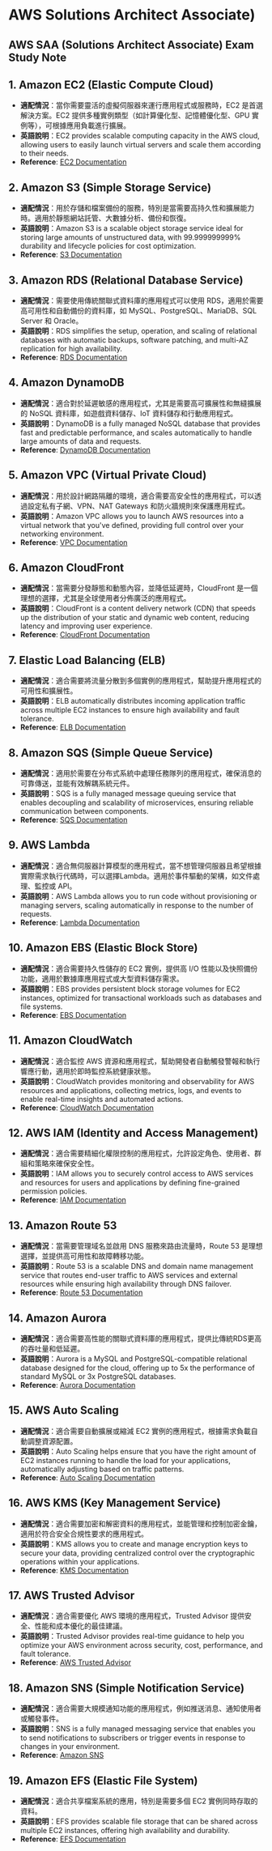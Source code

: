 # AWS Solutions Architect Associate)
## AWS SAA (Solutions Architect Associate) Exam Study Note

## 1. Amazon EC2 (Elastic Compute Cloud)

- **適配情況**：當你需要靈活的虛擬伺服器來運行應用程式或服務時，EC2 是首選解決方案。EC2 提供多種實例類型（如計算優化型、記憶體優化型、GPU 實例等），可根據應用負載進行擴展。
- **英語說明**：EC2 provides scalable computing capacity in the AWS cloud, allowing users to easily launch virtual servers and scale them according to their needs.
- **Reference**: [EC2 Documentation](https://aws.amazon.com/ec2)

## 2. Amazon S3 (Simple Storage Service)

- **適配情況**：用於存儲和檔案備份的服務，特別是當需要高持久性和擴展能力時。適用於靜態網站託管、大數據分析、備份和恢復。
- **英語說明**：Amazon S3 is a scalable object storage service ideal for storing large amounts of unstructured data, with 99.999999999% durability and lifecycle policies for cost optimization.
- **Reference**: [S3 Documentation](https://aws.amazon.com/s3)

## 3. Amazon RDS (Relational Database Service)

- **適配情況**：需要使用傳統關聯式資料庫的應用程式可以使用 RDS，適用於需要高可用性和自動備份的資料庫，如 MySQL、PostgreSQL、MariaDB、SQL Server 和 Oracle。
- **英語說明**：RDS simplifies the setup, operation, and scaling of relational databases with automatic backups, software patching, and multi-AZ replication for high availability.
- **Reference**: [RDS Documentation](https://aws.amazon.com/rds)

## 4. Amazon DynamoDB

- **適配情況**：適合對於延遲敏感的應用程式，尤其是需要高可擴展性和無縫擴展的 NoSQL 資料庫，如遊戲資料儲存、IoT 資料儲存和行動應用程式。
- **英語說明**：DynamoDB is a fully managed NoSQL database that provides fast and predictable performance, and scales automatically to handle large amounts of data and requests.
- **Reference**: [DynamoDB Documentation](https://aws.amazon.com/dynamodb)

## 5. Amazon VPC (Virtual Private Cloud)

- **適配情況**：用於設計網路隔離的環境，適合需要高安全性的應用程式，可以透過設定私有子網、VPN、NAT Gateways 和防火牆規則來保護應用程式。
- **英語說明**：Amazon VPC allows you to launch AWS resources into a virtual network that you've defined, providing full control over your networking environment.
- **Reference**: [VPC Documentation](https://aws.amazon.com/vpc)

## 6. Amazon CloudFront

- **適配情況**：當需要分發靜態和動態內容，並降低延遲時，CloudFront 是一個理想的選擇，尤其是全球使用者分佈廣泛的應用程式。
- **英語說明**：CloudFront is a content delivery network (CDN) that speeds up the distribution of your static and dynamic web content, reducing latency and improving user experience.
- **Reference**: [CloudFront Documentation](https://aws.amazon.com/cloudfront)

## 7. Elastic Load Balancing (ELB)

- **適配情況**：適合需要將流量分散到多個實例的應用程式，幫助提升應用程式的可用性和擴展性。
- **英語說明**：ELB automatically distributes incoming application traffic across multiple EC2 instances to ensure high availability and fault tolerance.
- **Reference**: [ELB Documentation](https://aws.amazon.com/elasticloadbalancing)

## 8. Amazon SQS (Simple Queue Service)

- **適配情況**：適用於需要在分布式系統中處理任務隊列的應用程式，確保消息的可靠傳送，並能有效解耦系統元件。
- **英語說明**：SQS is a fully managed message queuing service that enables decoupling and scalability of microservices, ensuring reliable communication between components.
- **Reference**: [SQS Documentation](https://aws.amazon.com/sqs)

## 9. AWS Lambda

- **適配情況**：適合無伺服器計算模型的應用程式，當不想管理伺服器且希望根據實際需求執行代碼時，可以選擇Lambda。適用於事件驅動的架構，如文件處理、監控或 API。
- **英語說明**：AWS Lambda allows you to run code without provisioning or managing servers, scaling automatically in response to the number of requests.
- **Reference**: [Lambda Documentation](https://aws.amazon.com/lambda)

## 10. Amazon EBS (Elastic Block Store)

- **適配情況**：適合需要持久性儲存的 EC2 實例，提供高 I/O 性能以及快照備份功能，適用於數據庫應用程式或大型資料儲存需求。
- **英語說明**：EBS provides persistent block storage volumes for EC2 instances, optimized for transactional workloads such as databases and file systems.
- **Reference**: [EBS Documentation](https://aws.amazon.com/ebs)

## 11. Amazon CloudWatch

- **適配情況**：適合監控 AWS 資源和應用程式，幫助開發者自動觸發警報和執行響應行動，適用於即時監控系統健康狀態。
- **英語說明**：CloudWatch provides monitoring and observability for AWS resources and applications, collecting metrics, logs, and events to enable real-time insights and automated actions.
- **Reference**: [CloudWatch Documentation](https://aws.amazon.com/cloudwatch)

## 12. AWS IAM (Identity and Access Management)

- **適配情況**：適合需要精細化權限控制的應用程式，允許設定角色、使用者、群組和策略來確保安全性。
- **英語說明**：IAM allows you to securely control access to AWS services and resources for users and applications by defining fine-grained permission policies.
- **Reference**: [IAM Documentation](https://aws.amazon.com/iam)

## 13. Amazon Route 53

- **適配情況**：當需要管理域名並啟用 DNS 服務來路由流量時，Route 53 是理想選擇，並提供高可用性和故障轉移功能。
- **英語說明**：Route 53 is a scalable DNS and domain name management service that routes end-user traffic to AWS services and external resources while ensuring high availability through DNS failover.
- **Reference**: [Route 53 Documentation](https://aws.amazon.com/route53)

## 14. Amazon Aurora

- **適配情況**：適合需要高性能的關聯式資料庫的應用程式，提供比傳統RDS更高的吞吐量和低延遲。
- **英語說明**：Aurora is a MySQL and PostgreSQL-compatible relational database designed for the cloud, offering up to 5x the performance of standard MySQL or 3x PostgreSQL databases.
- **Reference**: [Aurora Documentation](https://aws.amazon.com/rds/aurora)

## 15. AWS Auto Scaling

- **適配情況**：適合需要自動擴展或縮減 EC2 實例的應用程式，根據需求負載自動調整資源配置。
- **英語說明**：Auto Scaling helps ensure that you have the right amount of EC2 instances running to handle the load for your applications, automatically adjusting based on traffic patterns.
- **Reference**: [Auto Scaling Documentation](https://aws.amazon.com/autoscaling)

## 16. AWS KMS (Key Management Service)

- **適配情況**：適合需要加密和解密資料的應用程式，並能管理和控制加密金鑰，適用於符合安全合規性要求的應用程式。
- **英語說明**：KMS allows you to create and manage encryption keys to secure your data, providing centralized control over the cryptographic operations within your applications.
- **Reference**: [KMS Documentation](https://aws.amazon.com/kms)

## 17. AWS Trusted Advisor

- **適配情況**：適合需要優化 AWS 環境的應用程式，Trusted Advisor 提供安全、性能和成本優化的最佳建議。
- **英語說明**：Trusted Advisor provides real-time guidance to help you optimize your AWS environment across security, cost, performance, and fault tolerance.
- **Reference**: [AWS Trusted Advisor](https://aws.amazon.com/tw/premiumsupport/technology/trusted-advisor/)

## 18. Amazon SNS (Simple Notification Service)

- **適配情況**：適合需要大規模通知功能的應用程式，例如推送消息、通知使用者或觸發事件。
- **英語說明**：SNS is a fully managed messaging service that enables you to send notifications to subscribers or trigger events in response to changes in your environment.
- **Reference**: [Amazon SNS](https://aws.amazon.com/tw/sns/)

## 19. Amazon EFS (Elastic File System)

- **適配情況**：適合共享檔案系統的應用，特別是需要多個 EC2 實例同時存取的資料。
- **英語說明**：EFS provides scalable file storage that can be shared across multiple EC2 instances, offering high availability and durability.
- **Reference**: [EFS Documentation](https://aws.amazon.com/tw/efs/)
